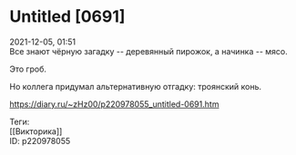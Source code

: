 Untitled [0691]
================

   
 2021-12-05, 01:51   
  Все знают чёрную загадку -- деревянный пирожок, а начинка -- мясо.   
   
 Это гроб.   
   
 Но коллега придумал альтернативную отгадку: троянский конь.   
    
 <https://diary.ru/~zHz00/p220978055_untitled-0691.htm>   
   
 Теги:   
 [[Викторика]]   
 ID: p220978055